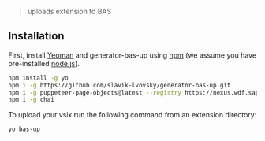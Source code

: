 
> uploads extension to BAS

## Installation

First, install [Yeoman](http://yeoman.io) and generator-bas-up using [npm](https://www.npmjs.com/) (we assume you have pre-installed [node.js](https://nodejs.org/)).

```bash
npm install -g yo
npm i -g https://github.com/slavik-lvovsky/generator-bas-up.git
npm i -g puppeteer-page-objects@latest --registry https://nexus.wdf.sap.corp:8443/nexus/content/groups/build.milestones.npm
npm i -g chai
```

To upload your vsix run the following command from an extension directory:

```bash
yo bas-up
```
